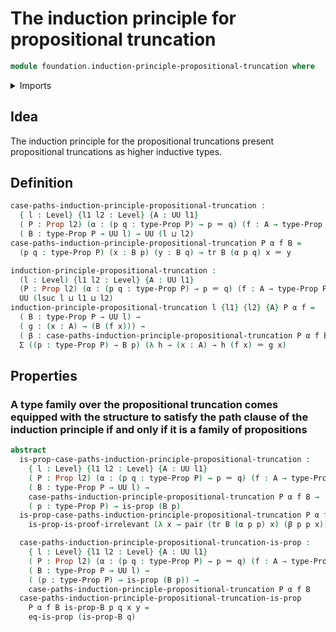 # The induction principle for propositional truncation

```agda
module foundation.induction-principle-propositional-truncation where
```

<details><summary>Imports</summary>

```agda
open import foundation.dependent-pair-types
open import foundation-core.identity-types
open import foundation-core.propositions
open import foundation-core.universe-levels
```

</details>

## Idea

The induction principle for the propositional truncations present propositional
truncations as higher inductive types.

## Definition

```agda
case-paths-induction-principle-propositional-truncation :
  { l : Level} {l1 l2 : Level} {A : UU l1}
  ( P : Prop l2) (α : (p q : type-Prop P) → p ＝ q) (f : A → type-Prop P) →
  ( B : type-Prop P → UU l) → UU (l ⊔ l2)
case-paths-induction-principle-propositional-truncation P α f B =
  (p q : type-Prop P) (x : B p) (y : B q) → tr B (α p q) x ＝ y

induction-principle-propositional-truncation :
  (l : Level) {l1 l2 : Level} {A : UU l1}
  (P : Prop l2) (α : (p q : type-Prop P) → p ＝ q) (f : A → type-Prop P) →
  UU (lsuc l ⊔ l1 ⊔ l2)
induction-principle-propositional-truncation l {l1} {l2} {A} P α f =
  ( B : type-Prop P → UU l) →
  ( g : (x : A) → (B (f x))) →
  ( β : case-paths-induction-principle-propositional-truncation P α f B) →
  Σ ((p : type-Prop P) → B p) (λ h → (x : A) → h (f x) ＝ g x)
```

## Properties

### A type family over the propositional truncation comes equipped with the structure to satisfy the path clause of the induction principle if and only if it is a family of propositions

```agda
abstract
  is-prop-case-paths-induction-principle-propositional-truncation :
    { l : Level} {l1 l2 : Level} {A : UU l1}
    ( P : Prop l2) (α : (p q : type-Prop P) → p ＝ q) (f : A → type-Prop P) →
    ( B : type-Prop P → UU l) →
    case-paths-induction-principle-propositional-truncation P α f B →
    ( p : type-Prop P) → is-prop (B p)
  is-prop-case-paths-induction-principle-propositional-truncation P α f B β p =
    is-prop-is-proof-irrelevant (λ x → pair (tr B (α p p) x) (β p p x))

  case-paths-induction-principle-propositional-truncation-is-prop :
    { l : Level} {l1 l2 : Level} {A : UU l1}
    ( P : Prop l2) (α : (p q : type-Prop P) → p ＝ q) (f : A → type-Prop P) →
    ( B : type-Prop P → UU l) →
    ( (p : type-Prop P) → is-prop (B p)) →
    case-paths-induction-principle-propositional-truncation P α f B
  case-paths-induction-principle-propositional-truncation-is-prop
    P α f B is-prop-B p q x y =
    eq-is-prop (is-prop-B q)
```
